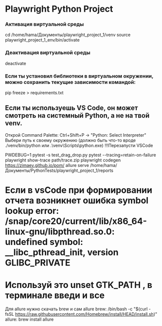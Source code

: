 # Playwright Python Project

### Активация виртуальной среды
cd /home/hama/Документы/playwright_project_1/venv
source playwright_project_1_env/bin/activate
### Деактивация виртуальной среды
deactivate

### Если ты установил библиотеки в виртуальном окружении, можно сохранить текущие зависимости командой:
pip freeze > requirements.txt 

## Если ты используешь VS Code, он может смотреть на системный Python, а не на твой venv.
Открой Command Palette: Ctrl+Shift+P → "Python: Select Interpreter"
Выбери путь к своему окружению (должно быть что-то вроде ./venv/bin/python или .\venv\Scripts\python.exe)
!!!Перезапусти VSCode

PWDEBUG=1 pytest -s test_drag_drop.py
pytest --tracing=retain-on-failure
playwright show-trace path/trace.zip
playwright codegen https://zimaev.github.io/pom/
allure serve /home/hama/Документы/PythonTests/playwright_project_1/reports
# Если в vsCode при формировании отчета возникнет ошибка symbol lookup error: /snap/core20/current/lib/x86_64-linux-gnu/libpthread.so.0: undefined symbol: __libc_pthread_init, version GLIBC_PRIVATE
# Используй это  unset GTK_PATH , в терминале введи и все 
Для allure нужно скачать brew и сам allure
brew: /bin/bash -c "$(curl -fsSL https://raw.githubusercontent.com/Homebrew/install/HEAD/install.sh)"
allure: brew install allure


